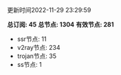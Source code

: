 更新时间2022-11-29 23:29:59

**总订阅: 45**
**总节点: 1304**
**有效节点: 281**
- ssr节点: 11
- v2ray节点: 234
- trojan节点: 35
- ss节点: 1
